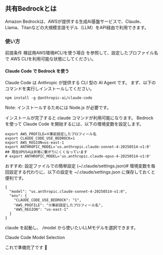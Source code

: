 ## 共有Bedrockとは
Amazon Bedrockは、AWSが提供する生成AI基盤サービスで、Claude、Llama、Titanなどの大規模言語モデル（LLM）をAPI経由で利用できます。

### 使い方
前提条件
検証用AWS環境#CLIを使う場合 を参照して、設定したプロファイル名 で AWS CLIを利用可能な状態にしてください。

#### Claude Code で Bedrock を使う
Claude Code は Anthropic が提供する CLI 型の AI Agent です。 まず、以下のコマンドを実行しインストールしてください。

```
npm install -g @anthropic-ai/claude-code
```
Note: インストールするためには Node.js が必要です。

インストールが完了すると claude コマンドが利用可能になります。
Bedrock を使って Claude Code を開始するには、以下の環境変数を設定します。

```
export AWS_PROFILE=※事前設定したプロフィール名
export CLAUDE_CODE_USE_BEDROCK=1
export AWS_REGION=us-east-1
export ANTHROPIC_MODEL='us.anthropic.claude-sonnet-4-20250514-v1:0'
## 現在OPUS4は非常に繋がりにくくなっています
# export ANTHROPIC_MODEL='us.anthropic.claude-opus-4-20250514-v1:0'
```

おすすめ: 設定ファイルでの簡単設定 (~/.claude/settings.json)#
環境変数を毎回設定する代わりに、以下の設定を ~/.claude/settings.json に保存しておくと便利です。

```
{
  "model": "us.anthropic.claude-sonnet-4-20250514-v1:0",
  "env": {
    "CLAUDE_CODE_USE_BEDROCK": "1",
    "AWS_PROFILE": "※事前設定したプロフィール名",
    "AWS_REGION": "us-east-1"
  }
}
```

claude を起動し、 /model から使いたいLLMモデルを選択できます。

Claude Code Model Selection

これで準備完了です 🎉
